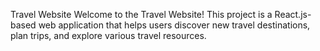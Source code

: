 Travel Website
Welcome to the Travel Website! This project is a React.js-based web application that helps users discover new travel destinations, plan trips, and explore various travel resources.